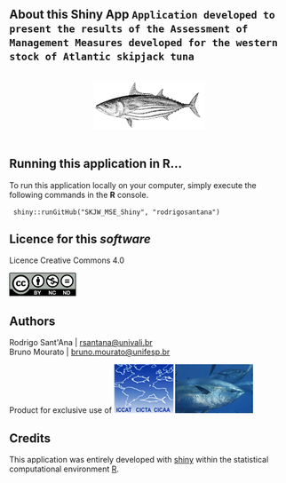 ## About this Shiny App `Application developed to present the results of the Assessment of Management Measures developed for the western stock of Atlantic skipjack tuna`

<center>
<BR />
<img src="www/K_pelamis.png" width="200px" />
</center>
<BR />

## Running this application in R...

To run this application locally on your computer, simply execute
the following commands in the **R** console.

```{r} 
 shiny::runGitHub("SKJW_MSE_Shiny", "rodrigosantana")
```

## Licence for this *software*

Licence Creative Commons 4.0

<a href="https://creativecommons.org/licenses/by-nc-nd/4.0/">
<img src="www/by-nc-nd.png" width="120px" />
</a>
<BR />

## Authors

Rodrigo Sant'Ana    | rsantana@univali.br  
Bruno Mourato       | bruno.mourato@unifesp.br  


Product for exclusive use of
<a href="https://iccat.int/">
<img src="www/logoICCAT.png" width="250px" />
</a>
<BR />

## Credits

This application was entirely developed with
[shiny](http://shiny.rstudio.com/) within the statistical computational environment [R](http://www.r-project.org/).